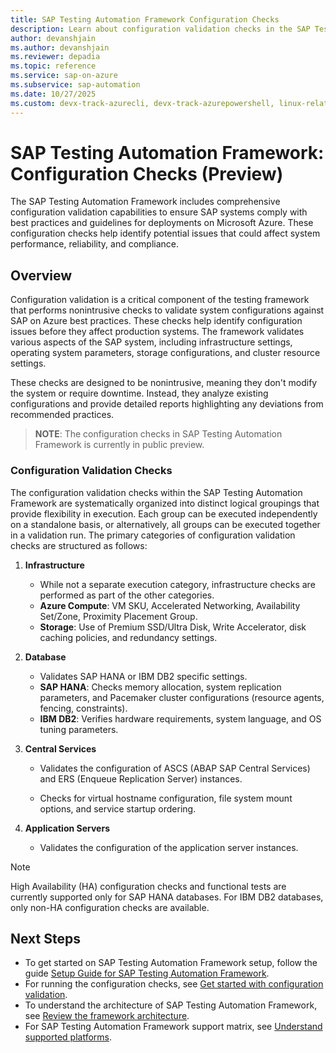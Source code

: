 ```yaml
---
title: SAP Testing Automation Framework Configuration Checks
description: Learn about configuration validation checks in the SAP Testing Automation Framework
author: devanshjain
ms.author: devanshjain
ms.reviewer: depadia
ms.topic: reference
ms.service: sap-on-azure
ms.subservice: sap-automation
ms.date: 10/27/2025
ms.custom: devx-track-azurecli, devx-track-azurepowershell, linux-related-content
---
```


# SAP Testing Automation Framework: Configuration Checks (Preview)

The SAP Testing Automation Framework includes comprehensive configuration validation capabilities to ensure SAP systems comply with best practices and guidelines for deployments on Microsoft Azure. These configuration checks help identify potential issues that could affect system performance, reliability, and compliance.

## Overview

Configuration validation is a critical component of the testing framework that performs nonintrusive checks to validate system configurations against SAP on Azure best practices. These checks help identify configuration issues before they affect production systems. The framework validates various aspects of the SAP system, including infrastructure settings, operating system parameters, storage configurations, and cluster resource settings.

These checks are designed to be nonintrusive, meaning they don't modify the system or require downtime. Instead, they analyze existing configurations and provide detailed reports highlighting any deviations from recommended practices.

> **NOTE**: The configuration checks in SAP Testing Automation Framework is currently in public preview.

### Configuration Validation Checks

The configuration validation checks within the SAP Testing Automation Framework are systematically organized into distinct logical groupings that provide flexibility in execution. Each group can be executed independently on a standalone basis, or alternatively, all groups can be executed together in a validation run. The primary categories of configuration validation checks are structured as follows:

1. **Infrastructure**

    - While not a separate execution category, infrastructure checks are performed as part of the other categories.
    - **Azure Compute**: VM SKU, Accelerated Networking, Availability Set/Zone, Proximity Placement Group.
    - **Storage**: Use of Premium SSD/Ultra Disk, Write Accelerator, disk caching policies, and redundancy settings.

2. **Database**

    - Validates SAP HANA or IBM DB2 specific settings.
    - **SAP HANA**: Checks memory allocation, system replication parameters, and Pacemaker cluster configurations (resource agents, fencing, constraints).
    - **IBM DB2**: Verifies hardware requirements, system language, and OS tuning parameters.

3. **Central Services**

    - Validates the configuration of ASCS (ABAP SAP Central Services) and ERS (Enqueue Replication Server) instances.

    - Checks for virtual hostname configuration, file system mount options, and service startup ordering.

4. **Application Servers**
    - Validates the configuration of the application server instances.

> [!NOTE]
> High Availability (HA) configuration checks and functional tests are currently supported only for SAP HANA databases. For IBM DB2 databases, only non-HA configuration checks are available.

## Next Steps

- To get started on SAP Testing Automation Framework setup, follow the guide [Setup Guide for SAP Testing Automation Framework](https://github.com/Azure/sap-automation-qa/blob/main/docs/SETUP.MD).
- For running the configuration checks, see [Get started with configuration validation](https://github.com/Azure/sap-automation-qa/tree/main/docs/CONFIGURATION_CHECKS.md).
- To understand the architecture of SAP Testing Automation Framework, see [Review the framework architecture](testing-framework-architecture.md).
- For SAP Testing Automation Framework support matrix, see [Understand supported platforms](testing-framework-supportability.md).
